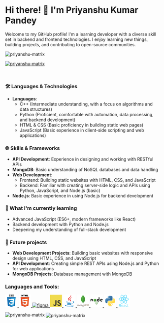 # Hi there! 👋 I'm Priyanshu Kumar Pandey

Welcome to my GitHub profile! I'm a learning developer with a diverse skill set in backend and frontend technologies. I enjoy learning new things, building projects, and contributing to open-source communities.

<p align="left"> <img src="https://komarev.com/ghpvc/?username=priyanshu-matrix&label=Profile%20views&color=0e75b6&style=flat" alt="priyanshu-matrix" /> </p>

<p align="left"> <a href="https://github.com/ryo-ma/github-profile-trophy"><img src="https://github-profile-trophy.vercel.app/?username=priyanshu-matrix" alt="priyanshu-matrix" /></a> </p>

<p align="left"> <a href="https://twitter.com/" target="blank"><img src="https://img.shields.io/twitter/follow/?logo=twitter&style=for-the-badge" alt="" /></a> </p>

### 🛠️ Languages & Technologies
- **Languages**:
  - C++ (Intermediate understanding, with a focus on algorithms and data structures)
  - Python (Proficient, comfortable with automation, data processing, and backend development)
  - HTML & CSS (Basic proficiency in building static web pages)
  - JavaScript (Basic experience in client-side scripting and web applications)

### 🌐 Skills & Frameworks
- **API Development**: Experience in designing and working with RESTful APIs
- **MongoDB**: Basic understanding of NoSQL databases and data handling
- **Web Development**: 
  - Frontend: Building static websites with HTML, CSS, and JavaScript
  - Backend: Familiar with creating server-side logic and APIs using Python, JavaScript, and Node.js (basic)
- **Node.js**: Basic experience in using Node.js for backend development

### 🌱 What I'm currently learning
- Advanced JavaScript (ES6+, modern frameworks like React)
- Backend development with Python and Node.js
- Deepening my understanding of full-stack development

### 📂 Future projects
- **Web Development Projects**: Building basic websites with responsive design using HTML, CSS, and JavaScript
- **API Development**: Creating simple REST APIs using Node.js and Python for web applications
- **MongoDB Projects**: Database management with MongoDB

<h3 align="left">Languages and Tools:</h3>
<p align="left"> 
    <a href="https://www.w3schools.com/css/" target="_blank" rel="noreferrer"> 
        <img src="https://raw.githubusercontent.com/devicons/devicon/master/icons/css3/css3-original-wordmark.svg" alt="css3" width="40" height="40"/> 
    </a> 
    <a href="https://www.w3.org/html/" target="_blank" rel="noreferrer"> 
        <img src="https://raw.githubusercontent.com/devicons/devicon/master/icons/html5/html5-original-wordmark.svg" alt="html5" width="40" height="40"/> 
    </a> 
    <a href="https://www.figma.com/" target="_blank" rel="noreferrer"> 
        <img src="https://www.vectorlogo.zone/logos/figma/figma-icon.svg" alt="figma" width="40" height="40"/> 
    </a> 
    <a href="https://developer.mozilla.org/en-US/docs/Web/JavaScript" target="_blank" rel="noreferrer"> 
        <img src="https://raw.githubusercontent.com/devicons/devicon/master/icons/javascript/javascript-original.svg" alt="javascript" width="40" height="40"/> 
    </a> 
    <a href="https://www.java.com" target="_blank" rel="noreferrer"> 
        <img src="https://raw.githubusercontent.com/devicons/devicon/master/icons/java/java-original.svg" alt="java" width="40" height="40"/> 
    </a> 
    <a href="https://www.mongodb.com/" target="_blank" rel="noreferrer"> 
        <img src="https://raw.githubusercontent.com/devicons/devicon/master/icons/mongodb/mongodb-original-wordmark.svg" alt="mongodb" width="40" height="40"/> 
    </a> 
    <a href="https://nodejs.org" target="_blank" rel="noreferrer"> 
        <img src="https://raw.githubusercontent.com/devicons/devicon/master/icons/nodejs/nodejs-original-wordmark.svg" alt="nodejs" width="40" height="40"/> 
    </a> 
    <a href="https://www.python.org" target="_blank" rel="noreferrer"> 
        <img src="https://raw.githubusercontent.com/devicons/devicon/master/icons/python/python-original.svg" alt="python" width="40" height="40"/> 
    </a> 
    <a href="https://reactjs.org/" target="_blank" rel="noreferrer"> 
        <img src="https://raw.githubusercontent.com/devicons/devicon/master/icons/react/react-original-wordmark.svg" alt="react" width="40" height="40"/> 
    </a> 
</p>

<p><img align="left" src="https://github-readme-stats.vercel.app/api/top-langs?username=priyanshu-matrix&show_icons=true&locale=en&layout=compact" alt="priyanshu-matrix" /></p>

<p>&nbsp;<img align="center" src="https://github-readme-stats.vercel.app/api?username=priyanshu-matrix&show_icons=true&locale=en" alt="priyanshu-matrix" /></p>



<!--
**priyanshu-matrix/priyanshu-matrix** is a ✨ _special_ ✨ repository because its `README.md` (this file) appears on your GitHub profile.

Here are some ideas to get you started:

- 🔭 I’m currently working on ...
- 🌱 I’m currently learning ...
- 👯 I’m looking to collaborate on ...
- 🤔 I’m looking for help with ...
- 💬 Ask me about ...
- 📫 How to reach me: ...
- 😄 Pronouns: ...
- ⚡ Fun fact: ...
-->
